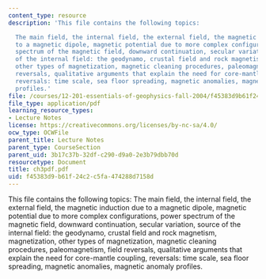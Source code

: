```yaml
---
content_type: resource
description: 'This file contains the following topics:

  The main field, the internal field, the external field, the magnetic induction due
  to a magnetic dipole, magnetic potential due to more complex configurations, power
  spectrum of the magnetic field, downward continuation, secular variation, source
  of the internal field: the geodynamo, crustal field and rock magnetism, magnetization,
  other types of magnetization, magnetic cleaning procedures, paleomagnetism, field
  reversals, qualitative arguments that explain the need for core-mantle coupling,
  reversals: time scale, sea floor spreading, magnetic anomalies, magnetic anomaly
  profiles.'
file: /courses/12-201-essentials-of-geophysics-fall-2004/f45383d9b61f24c2c5fa474288d7158d_ch3pdf.pdf
file_type: application/pdf
learning_resource_types:
- Lecture Notes
license: https://creativecommons.org/licenses/by-nc-sa/4.0/
ocw_type: OCWFile
parent_title: Lecture Notes
parent_type: CourseSection
parent_uid: 3b17c37b-32df-c290-d9a0-2e3b79dbb70d
resourcetype: Document
title: ch3pdf.pdf
uid: f45383d9-b61f-24c2-c5fa-474288d7158d
---
```

This file contains the following topics:
The main field, the internal field, the external field, the magnetic induction due to a magnetic dipole, magnetic potential due to more complex configurations, power spectrum of the magnetic field, downward continuation, secular variation, source of the internal field: the geodynamo, crustal field and rock magnetism, magnetization, other types of magnetization, magnetic cleaning procedures, paleomagnetism, field reversals, qualitative arguments that explain the need for core-mantle coupling, reversals: time scale, sea floor spreading, magnetic anomalies, magnetic anomaly profiles.